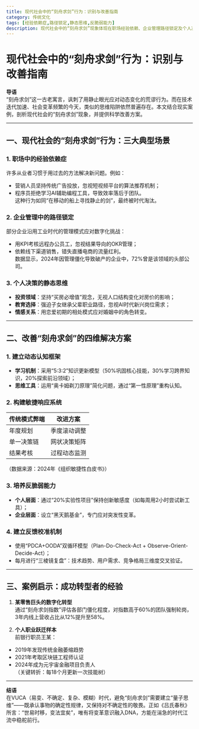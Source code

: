 ```yaml
---
title: 现代社会中的“刻舟求剑”行为：识别与改善指南
category: 传统文化
tags: [经验依赖症,路径锁定,静态思维,反脆弱能力]
description: 现代社会中的“刻舟求剑”现象体现在职场经验依赖、企业管理路径锁定及个人决策的静态思维等方面。文章提供了建立动态认知框架、构建敏捷响应系统、培养反脆弱能力及建立反馈校准机制的四维解决方案，帮助识别并改善这种不合时宜的行为模式，以适应快速变化的时代需求。成功转型案例进一步证明了持续学习与灵活应对的重要性。
---
```

# 现代社会中的“刻舟求剑”行为：识别与改善指南  

**导语**  
“刻舟求剑”这一古老寓言，讽刺了用静止眼光应对动态变化的荒谬行为。而在技术迭代加速、社会变革频繁的今天，类似的思维陷阱依然普遍存在。本文结合现实案例，剖析现代社会的“刻舟求剑”现象，并提供科学改善方案。

---

## 一、现代社会的“刻舟求剑”行为：三大典型场景  

### 1. **职场中的经验依赖症**  
许多从业者习惯于用过去的方法解决新问题。例如：  
- 营销人员坚持传统广告投放，忽视短视频平台的算法推荐机制；  
- 程序员拒绝学习AI辅助编程工具，导致效率落后于团队。  
这种行为如同“在移动的船上寻找静止的剑”，最终被时代淘汰。

### 2. **企业管理中的路径锁定**  
部分企业沿用工业时代的管理模式应对数字化挑战：  
- 用KPI考核远程办公员工，忽视结果导向的OKR管理；  
- 依赖线下渠道销售，错失直播电商的流量红利。  
数据显示，2024年因管理僵化导致破产的企业中，72%曾是该领域的头部公司。

### 3. **个人决策的静态思维**  
- **投资领域**：坚持“买房必增值”观念，无视人口结构变化对房价的影响；  
- **教育选择**：强迫子女继承父辈职业路径，忽视AI时代新兴岗位需求；  
- **情感关系**：用恋爱初期的相处模式应对婚姻中的角色转变。

---

## 二、改善“刻舟求剑”的四维解决方案  

### 1. **建立动态认知框架**  
- **学习机制**：采用“5:3:2”知识更新模型（50%巩固核心技能，30%学习跨界知识，20%探索前沿领域）；  
- **思维工具**：运用“奥卡姆剃刀原理”简化问题，通过“第一性原理”重构认知。

### 2. **构建敏捷响应系统**  
| 传统模式弊端 | 改进方案 |  
|--------------|----------|  
| 年度规划 | 季度滚动调整 |  
| 单一决策链 | 网状决策矩阵 |  
| 结果考核 | 过程动态监测 |  

（数据来源：2024年《组织敏捷性白皮书》）

### 3. **培养反脆弱能力**  
- **个人层面**：通过“20%实验性项目”保持创新敏感度（如每周用2小时尝试新工具）；  
- **企业层面**：设立“黑天鹅基金”，专门应对突发性变革。

### 4. **建立反馈校准机制**  
- 使用“PDCA+OODA”双循环模型（Plan-Do-Check-Act + Observe-Orient-Decide-Act）；  
- 每月进行“三棱镜复盘”：技术趋势、用户需求、竞争格局三维度交叉验证。

---

## 三、案例启示：成功转型者的经验  

1. **某零售巨头的数字化转型**  
通过“刻舟求剑指数”评估各部门僵化程度，对指数高于60%的团队强制轮岗，3年内线上营收占比从12%提升至58%。  

2. **个人职业跃迁样本**  
前银行职员王某：  
- 2019年发现传统金融萎缩趋势  
- 2021年考取区块链工程师认证  
- 2024年成为元宇宙金融项目负责人  
（关键转折：每18个月更新一次技能树）

---

**结语**  
在VUCA（易变、不确定、复杂、模糊）时代，避免“刻舟求剑”需要建立“量子思维”——既承认事物的确定性规律，又保持对不确定性的敬畏。正如《吕氏春秋》所言：“世易时移，变法宜矣”，唯有将变革意识融入DNA，方能在湍急的时代江流中稳舵前行。